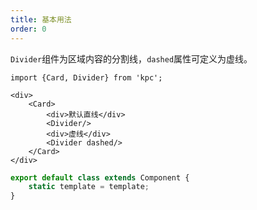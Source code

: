 ```yaml
---
title: 基本用法
order: 0
---
```


`Divider`组件为区域内容的分割线，`dashed`属性可定义为虚线。

```vdt
import {Card, Divider} from 'kpc';

<div>
    <Card>
        <div>默认直线</div>
        <Divider/>
        <div>虚线</div>
        <Divider dashed/>
    </Card>
</div>
```

```ts
export default class extends Component {
    static template = template;
}
```
